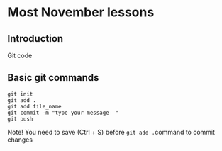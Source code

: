 # Most November lessons


## Introduction

Git code

## Basic git commands

```
git init
git add .
git add file_name
git commit -m "type your message  "
git push 
```

Note! 
You need to save (Ctrl + S) before `git add .`command to commit changes